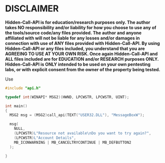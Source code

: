 # DISCLAIMER
**Hidden-Call-API is for education/research purposes only. The author takes NO responsibility and/or liability for how you choose to use any of the tools/source code/any files provided.
The author and anyone affiliated with will not be liable for any losses and/or damages in connection with use of ANY files provided with Hidden-Call-API.
By using Hidden-Call-API or any files included, you understand that you are AGREEING TO USE AT YOUR OWN RISK. Once again Hidden-Call-API and ALL files included are for EDUCATION and/or RESEARCH purposes ONLY.
Hidden-Call-API is ONLY intended to be used on your own pentesting labs, or with explicit consent from the owner of the property being tested.** 

Use
```c
#include "api.h"

typedef int(WINAPI* MSG2)(HWND, LPCWSTR, LPCWSTR, UINT);

int main()
{
  MSG2 msg = (MSG2)call_api(TEXT("USER32.DLL"), "MessageBoxW");

  msg(
    NULL,
    (LPCWSTR)L"Resource not available\nDo you want to try again?",
    (LPCWSTR)L"Account Details",
    MB_ICONWARNING | MB_CANCELTRYCONTINUE | MB_DEFBUTTON2
  );

}
```
